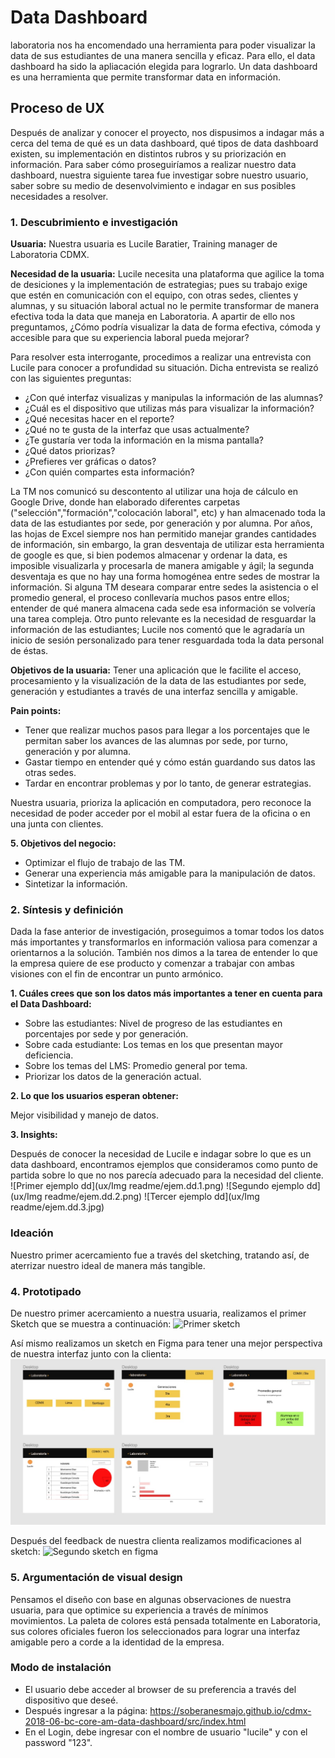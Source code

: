 # **Data Dashboard**

laboratoria nos ha encomendado una herramienta para poder visualizar la data de sus estudiantes de una manera sencilla y eficaz. Para ello, el data dashboard ha sido la apliacación elegida para lograrlo.
Un data dashboard es una herramienta que permite transformar data en información.

## **Proceso de UX**

Después de analizar y conocer el proyecto, nos dispusimos a indagar más a cerca del tema de qué es un data dashboard, qué tipos de data dashboard existen, su implementación en distintos rubros y su priorización en información.
Para saber cómo proseguiríamos a realizar nuestro data dashboard, nuestra siguiente tarea fue investigar sobre nuestro usuario, saber sobre su medio de desenvolvimiento e indagar en sus posibles necesidades a resolver.

### **1. Descubrimiento e investigación**

__Usuaria:__  Nuestra usuaria es Lucile Baratier, Training manager de Laboratoria CDMX. 

__Necesidad de la usuaria:__ Lucile necesita una plataforma que agilice la toma de desiciones y la implementación de estrategias; pues su trabajo exige que estén en comunicación con el equipo, con otras sedes, clientes y alumnas, y su situación laboral actual no le permite transformar de manera efectiva toda la data que maneja en Laboratoria. A apartir de ello nos preguntamos, ¿Cómo podría visualizar la data de forma efectiva, cómoda y accesible para que su experiencia laboral pueda mejorar? 

Para resolver esta interrogante, procedimos a realizar una entrevista con Lucile para conocer a profundidad su situación.
Dicha entrevista se realizó con las siguientes preguntas:

 * ¿Con qué interfaz visualizas y manipulas la información de las alumnas?
 * ¿Cuál es el dispositivo que utilizas más para visualizar la información?
 * ¿Qué necesitas hacer en el reporte?
 * ¿Qué no te gusta de la interfaz que usas actualmente?
 * ¿Te gustaría ver toda la información en la misma pantalla?
 * ¿Qué datos priorizas?
 * ¿Prefieres ver gráficas o datos?
 * ¿Con quién compartes esta información?

 La TM nos comunicó su descontento al utilizar una hoja de cálculo en Google Drive, donde han elaborado diferentes carpetas ("selección","formación","colocación laboral", etc) y han almacenado toda la data de las estudiantes por sede, por generación y por alumna. Por años, las hojas de Excel siempre nos han permitido manejar grandes cantidades de información, sin embargo, la gran desventaja de utilizar esta herramienta de google es que, si bien podemos almacenar y ordenar la data, es imposible visualizarla y procesarla de manera amigable y ágil; la segunda desventaja es que no hay una forma homogénea entre sedes de mostrar la información. Si alguna TM deseara comparar entre sedes la asistencia o el promedio general, el proceso conllevaría muchos pasos entre ellos; entender de qué manera almacena cada sede esa información se volvería una tarea compleja. Otro punto relevante es la necesidad de resguardar la información de las estudiantes; Lucile nos comentó que le agradaría un inicio de sesión personalizado para tener resguardada toda la data personal de éstas.


__Objetivos de la usuaria:__ Tener una aplicación que le facilite el acceso, procesamiento y la visualización de la data de las estudiantes por sede, generación y estudiantes a través de una interfaz sencilla y amigable. 


__Pain points:__ 
* Tener que realizar muchos pasos para llegar a los porcentajes que le permitan saber los avances de las alumnas por sede, por turno, generación y por alumna.
* Gastar tiempo en entender qué y cómo están guardando sus datos las otras sedes.
* Tardar en encontrar problemas y por lo tanto, de generar estrategias.
 
 
 Nuestra usuaria, prioriza la aplicación en computadora, pero reconoce la necesidad de poder acceder por el mobil al estar fuera de la oficina o en una junta con clientes.

__5. Objetivos del negocio:__ 
* Optimizar el flujo de trabajo de las TM.
* Generar una experiencia más amigable para la manipulación de datos.
* Sintetizar la información.


### **2. Síntesis y definición**

Dada la fase anterior de investigación, proseguimos a tomar todos los datos más importantes y transformarlos en información valiosa para comenzar a orientarnos a la solución. También nos dimos a la tarea de entender lo que la empresa quiere de ese producto y comenzar a trabajar con ambas visiones con el fin de encontrar un punto armónico.

__1. Cuáles crees que son los datos más importantes a tener en cuenta para el Data Dashboard:__

   - Sobre las estudiantes: Nivel de progreso de las estudiantes en porcentajes por sede y por generación. 
   - Sobre cada estudiante: Los temas en los que presentan mayor deficiencia.
   - Sobre los temas del LMS: Promedio general por tema.
   - Priorizar los datos de la generación actual.
 

__2. Lo que los usuarios esperan obtener:__

Mejor visibilidad y manejo de datos.

__3. Insights:__

Después de conocer la necesidad de Lucile e indagar sobre lo que es un data dashboard, encontramos ejemplos que consideramos como punto de partida sobre lo que no nos parecía adecuado para la necesidad del cliente. 
![Primer ejemplo dd](ux/Img readme/ejem.dd.1.png)
![Segundo ejemplo dd](ux/Img readme/ejem.dd.2.png)
![Tercer ejemplo dd](ux/Img readme/ejem.dd.3.jpg)

### **Ideación**
Nuestro primer acercamiento fue a través del sketching, tratando así, de aterrizar nuestro ideal de manera más tangible.

### **4. Prototipado**
De nuestro primer acercamiento a nuestra usuaria, realizamos el primer Sketch que se muestra a continuación:
![Primer sketch](https://raw.githubusercontent.com/soberanesmajo/cdmx-2018-06-bc-core-am-data-dashboard/master/ux/Img%20readme/sketch1.jpeg)

Así mismo realizamos un sketch en Figma para tener una mejor perspectiva de nuestra interfaz junto con la clienta:
![Primer sketch en figma](https://raw.githubusercontent.com/DianaCarrillo/cdmx-2018-06-bc-core-am-data-dashboard/ramadiana/ux/Img%20readme/FIGMA1.jpeg)

Después del feedback de nuestra clienta realizamos modificaciones al sketch:
![Segundo sketch en figma](https://www.figma.com/file/U1pp48mdcx5hiEi3m9QxjWeo/Dashboard )

### **5. Argumentación de visual design**
Pensamos el diseño con base en algunas observaciones de nuestra usuaria, para que optimice su experiencia a través de mínimos movimientos. La paleta de colores está pensada totalmente en Laboratoria, sus colores oficiales fueron los seleccionados para lograr una interfaz amigable pero a corde a la identidad de la empresa.

### **Modo de instalación**

   - El usuario debe acceder al browser de su preferencia a través del dispositivo que deseé.
   - Después ingresar a la página: https://soberanesmajo.github.io/cdmx-2018-06-bc-core-am-data-dashboard/src/index.html
   - En el Login, debe ingresar con el nombre de usuario "lucile" y con el password "123".



 
 

